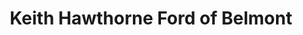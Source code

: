 ---
title: "Keith Hawthorne Ford of Belmont"
url: /belmont/keith-hawthorne-ford-of-belmont/
shop: car
---